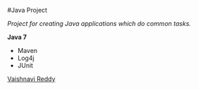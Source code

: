 #Java Project

*Project for creating Java applications which do common tasks.*

**Java 7**

* Maven
* Log4j
* JUnit

[Vaishnavi Reddy](https://github.com/vaishr)
